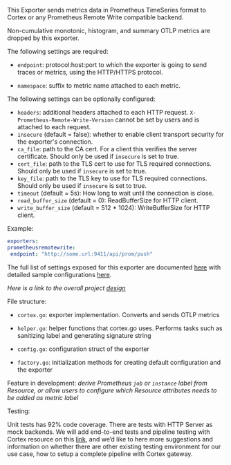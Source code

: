 This Exporter sends metrics data in Prometheus TimeSeries format to Cortex or any Prometheus Remote Write compatible backend.

Non-cumulative monotonic, histogram, and summary OTLP metrics are dropped by this exporter. 

The following settings are required:

- `endpoint`: protocol:host:port to which the exporter is going to send traces or metrics, using 
the HTTP/HTTPS protocol. 

- `namespace`: suffix to metric name attached to each metric.

The following settings can be optionally configured:
- `headers`: additional headers attached to each HTTP request. `X-Prometheus-Remote-Write-Version` cannot be set by users
and is attached to each request. 
- `insecure` (default = false): whether to enable client transport security for
  the exporter's connection.
- `ca_file`: path to the CA cert. For a client this verifies the server certificate. Should
  only be used if `insecure` is set to true.
- `cert_file`: path to the TLS cert to use for TLS required connections. Should
  only be used if `insecure` is set to true.
- `key_file`: path to the TLS key to use for TLS required connections. Should
  only be used if `insecure` is set to true.
- `timeout` (default = 5s): How long to wait until the connection is close.
- `read_buffer_size` (default = 0): ReadBufferSize for HTTP client.
- `write_buffer_size` (default = 512 * 1024): WriteBufferSize for HTTP client.

Example:

```yaml
exporters:
prometheusremotewrite:
 endpoint: "http://some.url:9411/api/prom/push"
```
The full list of settings exposed for this exporter are documented [here](./config.go)
with detailed sample configurations [here](./testdata/config.yaml).

_Here is a link to the overall project [design](https://github.com/open-telemetry/opentelemetry-collector/pull/1464)_

File structure:

- `cortex.go`: exporter implementation. Converts and sends OTLP metrics

- `helper.go`: helper functions that cortex.go uses. Performs tasks such as sanitizing label and generating signature string

- `config.go`: configuration struct of the exporter

- `factory.go`: initialization methods for creating default configuration and the exporter

Feature in development:  _derive Prometheus `job` or `instance` label from Resource, or allow users to configure which Resource attributes needs to be added as metric label_


Testing:

Unit tests has 92% code coverage. There are tests with HTTP Server as mock backends. We will add end-to-end tests and pipeline testing with Cortex resource on this [link](https://cortexmetrics.io/docs/contributing/how-integration-tests-work/), and we’d like to here more suggestions and information on whether there are other existing testing environment for our use case, how to setup a complete pipeline with Cortex gateway.
